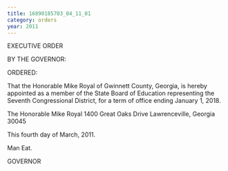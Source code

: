 ```yaml
---
title: 16890185703_04_11_01
category: orders
year: 2011
---
```

 

EXECUTIVE ORDER

BY THE GOVERNOR:

ORDERED:

That the Honorable Mike Royal of Gwinnett County,
Georgia, is hereby appointed as a member of the State Board
of Education representing the Seventh Congressional
District, for a term of office ending January 1, 2018.

The Honorable Mike Royal
1400 Great Oaks Drive
Lawrenceville, Georgia 30045

This fourth day of March, 2011.

Man Eat.

GOVERNOR

